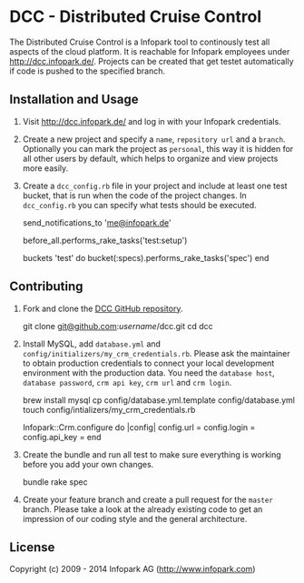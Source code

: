 # DCC - Distributed Cruise Control

The Distributed Cruise Control is a Infopark tool to continously test all aspects of the cloud
platform. It is reachable for Infopark employees under http://dcc.infopark.de/. Projects can be
created that get testet automatically if code is pushed to the specified branch.

## Installation and Usage

1. Visit http://dcc.infopark.de/ and log in with your Infopark credentials.

2. Create a new project and specify a `name`, `repository url` and a `branch`. Optionally you can
mark the project as `personal`, this way it is hidden for all other users by default, which helps to
organize and view projects more easily.

3. Create a `dcc_config.rb` file in your project and include at least one test bucket, that is run
when the code of the project changes. In `dcc_config.rb` you can specify what tests should be
executed.

   send_notifications_to 'me@infopark.de'

   before_all.performs_rake_tasks('test:setup')

   buckets 'test' do
     bucket(:specs).performs_rake_tasks('spec')
   end


## Contributing

1. Fork and clone the [DCC GitHub repository](https://github.com/infopark/dcc).

    git clone git@github.com:_username_/dcc.git
    cd dcc

2. Install MySQL, add `database.yml` and `config/initializers/my_crm_credentials.rb`. Please ask the
maintainer to obtain production credentials to connect your local development environment with the
production data. You need the `database host`, `database password`, `crm api key`, `crm url` and
`crm login`.

    brew install mysql
    cp config/database.yml.template config/database.yml
    touch config/intializers/my_crm_credentials.rb

    Infopark::Crm.configure do |config|
      config.url = <crm url>
      config.login = <crm login>
      config.api_key = <crm api key>
    end

3. Create the bundle and run all test to make sure everything is working before you add your own
changes.

    bundle
    rake spec

4. Create your feature branch and create a pull request for the `master` branch. Please take a look
at the already existing code to get an impression of our coding style and the general architecture.


## License

Copyright (c) 2009 - 2014 Infopark AG (http://www.infopark.com)
